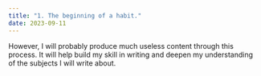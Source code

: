 ```yaml
---
title: "1. The beginning of a habit."
date: 2023-09-11
---
```

However, I will probably produce much useless content through this process. It will help build my skill in writing and deepen my understanding of the subjects I will write about.
